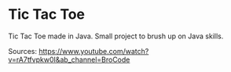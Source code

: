# Tic Tac Toe

Tic Tac Toe made in Java. Small project to brush up on Java skills.

Sources: 
https://www.youtube.com/watch?v=rA7tfvpkw0I&ab_channel=BroCode
